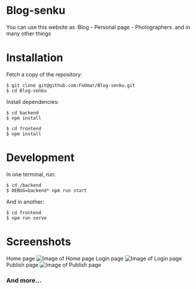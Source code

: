 # Blog-senku
 You can use this website as :Blog - Personal page - Photographers. and in many other things

# Installation
Fetch a copy of the repository:
```
$ git clone git@github.com:FxOmar/Blog-senku.git
$ cd Blog-senku
```
Install dependencies:
```
$ cd backend
$ npm install
```
```
$ cd frontend
$ npm install
```
# Development
In one terminal, run:
```
$ cd /backend
$ DEBUG=backend* npm run start
```
And in another:
```
$ cd frontend
$ npm run serve
```
# Screenshots
Home page
![Image of Home page](https://i.ibb.co/C7hmDZh/screencapture-localhost-8080-2019-12-28-21-59-31.png)
Login page
![Image of Login page](https://i.ibb.co/gjVwJyN/screencapture-localhost-8080-login-2019-12-28-22-00-54.png)
Publish page
![Image of Publish page](https://i.ibb.co/c8pfVHk/screencapture-localhost-8080-user-new-2019-12-28-22-00-14.png)
### And more...
